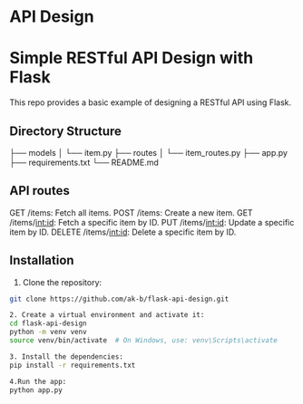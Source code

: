 # API Design

# Simple RESTful API Design with Flask

This repo provides a basic example of designing a RESTful API using Flask.


## Directory Structure
├── models
│   └── item.py
├── routes
│   └── item_routes.py
├── app.py
├── requirements.txt
└── README.md

## API routes
GET /items: Fetch all items.
POST /items: Create a new item.
GET /items/<int:id>: Fetch a specific item by ID.
PUT /items/<int:id>: Update a specific item by ID.
DELETE /items/<int:id>: Delete a specific item by ID.

## Installation
1. Clone the repository:
```bash
git clone https://github.com/ak-b/flask-api-design.git

2. Create a virtual environment and activate it:
cd flask-api-design
python -m venv venv
source venv/bin/activate  # On Windows, use: venv\Scripts\activate

3. Install the dependencies:
pip install -r requirements.txt

4.Run the app:
python app.py


